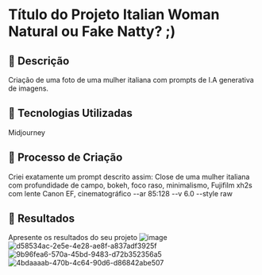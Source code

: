 # Título do Projeto Italian Woman Natural ou Fake Natty? ;)

## 📒 Descrição
Criação de uma foto de uma mulher italiana com prompts de I.A generativa de imagens.

## 🤖 Tecnologias Utilizadas
Midjourney

## 🧐 Processo de Criação
Criei exatamente um prompt descrito assim: Close de uma mulher italiana
com profundidade de campo, bokeh, foco raso, minimalismo, Fujifilm xh2s com lente Canon EF, cinematográfico --ar 85:128 --v 6.0 --style raw

## 🚀 Resultados
Apresente os resultados do seu projeto
![image](https://github.com/user-attachments/assets/face1d34-7755-42b8-989f-64823d1243f0)
![d58534ac-2e5e-4e28-ae8f-a837adf3925f](https://github.com/user-attachments/assets/af1d5d28-66af-420b-84f0-71352d63c9e8)
![9b96fea6-570a-45bd-9483-d72b352356a5](https://github.com/user-attachments/assets/6bacc5e7-0805-4866-9f4a-9a84779ece70)
![4bdaaaab-470b-4c64-90d6-d86842abe507](https://github.com/user-attachments/assets/e46b10bc-1cec-415a-b0b7-b20cef418cda)
